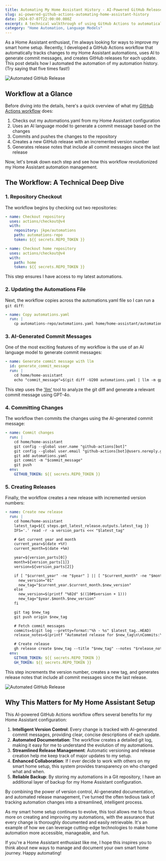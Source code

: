 ```yaml
---
title: Automating My Home Assistant History - AI-Powered GitHub Releases for Automation Tracking
slug: ai-powered-github-actions-automating-home-assistant-history
date: 2024-07-07T22:00:00.000Z
excerpt: A technical walkthrough of using GitHub Actions to automatically track Home Assistant automation changes. The workflow uses AI to generate commit messages, creates versioned releases, and maintains a chronological history of smart home configuration updates.
category: "Home Automation, Language Models"
---
```


As a Home Assistant enthusiast, I'm always looking for ways to improve my smart home setup. Recently, I developed a GitHub Actions workflow that automatically tracks changes to my Home Assistant automations, uses AI to generate commit messages, and creates GitHub releases for each update. This post details how I automated the automation of my automation history. (Try saying that five times fast!)

![Automated GitHub Release](https://static.jackpearce.co.uk/images/posts/llm-git-commit-home-assistant.png)

## Workflow at a Glance

Before diving into the details, here's a quick overview of what my [GitHub Actions workflow](https://gist.github.com/jkpe/d6c9a3f4d1db77cb24875e3a289291ad) does:

1. Checks out my automations.yaml from my Home Assistant configuration
2. Uses an AI language model to generate a commit message based on the changes
3. Commits and pushes the changes to the repository
4. Creates a new GitHub release with an incremented version number
5. Generates release notes that include all commit messages since the last release

Now, let's break down each step and see how this workflow revolutionized my Home Assistant automation management.

## The Workflow: A Technical Deep Dive

### 1. Repository Checkout

The workflow begins by checking out two repositories:

```yaml
- name: Checkout repository
  uses: actions/checkout@v4
  with:
    repository: jkpe/automations
    path: automations-repo
    token: ${{ secrets.REPO_TOKEN }}

- name: Checkout home repository
  uses: actions/checkout@v4
  with:
    path: home
    token: ${{ secrets.REPO_TOKEN }}
```

This step ensures I have access to my latest automations.

### 2. Updating the Automations File

Next, the workflow copies across the automations.yaml file so I can run a `git diff`:

```yaml
- name: Copy automations.yaml
  run: |
    cp automations-repo/automations.yaml home/home-assistant/automations.yaml
```

### 3. AI-Generated Commit Messages

One of the most exciting features of my workflow is the use of an AI language model to generate commit messages:

```yaml
- name: Generate commit message with llm
  id: generate_commit_message
  run: |
    cd home/home-assistant
    echo "commit_message"=$(git diff -U200 automations.yaml | llm -m gpt-4o --no-stream -s "Given the git diff provided, write a git commit message for the changes in the Home Assistant automations.yaml file. The commit message should only comment on the specific automation that has changed. An individual automation starts just below the mode: of the previous automation and is identified by its id. Each automation always ends with a mode:. Include the automation ID in the output. Just return text, no formatting." --key ${{ secrets.openaikey }}) >> $GITHUB_ENV
```

This step uses the ['llm'](https://llm.datasette.io/en/stable/) tool to analyze the git diff and generate a relevant commit message using GPT-4o.

### 4. Committing Changes

The workflow then commits the changes using the AI-generated commit message:

```yaml
- name: Commit changes
  run: |
    cd home/home-assistant
    git config --global user.name "github-actions[bot]"
    git config --global user.email "github-actions[bot]@users.noreply.github.com"
    git add automations.yaml
    git commit -m "$commit_message"
    git push
  env:
    GITHUB_TOKEN: ${{ secrets.REPO_TOKEN }}
```

### 5. Creating Releases

Finally, the workflow creates a new release with incremented version numbers:

```yaml
- name: Create new release
  run: |
    cd home/home-assistant
    latest_tag=${{ steps.get_latest_release.outputs.latest_tag }}
    IFS='.' read -r -a version_parts <<< "$latest_tag"

    # Get current year and month
    current_year=$(date +%Y)
    current_month=$(date +%m)

    year=${version_parts[0]}
    month=${version_parts[1]}
    version=${version_parts[2]}

    if [ "$current_year" -ne "$year" ] || [ "$current_month" -ne "$month" ]; then
      new_version="01"
      new_tag="$current_year.$current_month.$new_version"
    else
      new_version=$(printf "%02d" $((10#$version + 1)))
      new_tag="$year.$month.$new_version"
    fi

    git tag $new_tag
    git push origin $new_tag

    # Fetch commit messages
    commits=$(git log --pretty=format:"%h - %s" $latest_tag..HEAD)
    release_notes=$(printf "Automated release for $new_tag\n\nCommits:\n$commits")

    # Create release
    gh release create $new_tag --title "$new_tag" --notes "$release_notes"
  env:
    GITHUB_TOKEN: ${{ secrets.REPO_TOKEN }}
    GH_TOKEN: ${{ secrets.REPO_TOKEN }}
```

This step increments the version number, creates a new tag, and generates release notes that include all commit messages since the last release.

![Automated GitHub Release](https://static.jackpearce.co.uk/images/posts/llm-git-commit-home-assistant.png)

## Why This Matters for My Home Assistant Setup

This AI-powered GitHub Actions workflow offers several benefits for my Home Assistant configuration:

1. **Intelligent Version Control**: Every change is tracked with AI-generated commit messages, providing clear, concise descriptions of each update.
2. **Automated Documentation**: The workflow creates a detailed git log, making it easy for me to understand the evolution of my automations.
3. **Streamlined Release Management**: Automatic versioning and release creation help me keep track of major updates to my setup.
4. **Enhanced Collaboration**: If I ever decide to work with others on my smart home setup, this system provides transparency on who changed what and when.
5. **Reliable Backup**: By storing my automations in a Git repository, I have an additional layer of backup for my Home Assistant configuration.

By combining the power of version control, AI-generated documentation, and automated release management, I've turned the often tedious task of tracking automation changes into a streamlined, intelligent process.

As my smart home setup continues to evolve, this tool allows me to focus more on creating and improving my automations, with the assurance that every change is thoroughly documented and easily retrievable. It's an example of how we can leverage cutting-edge technologies to make home automation more accessible, manageable, and fun.

If you're a Home Assistant enthusiast like me, I hope this inspires you to think about new ways to manage and document your own smart home journey. Happy automating!


<script src="https://gist.github.com/jkpe/d6c9a3f4d1db77cb24875e3a289291ad.js"></script>

